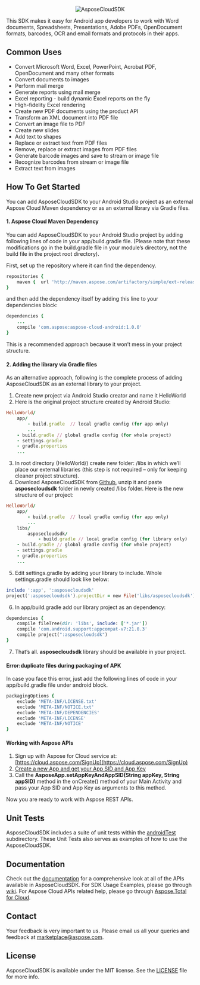 <p align="center" >
  <img src="https://cloud.githubusercontent.com/assets/8667577/5695121/1b955b8e-99b3-11e4-928f-5c5a27cd6249.png" alt="AsposeCloudSDK" title="Aspose">
</p>

This SDK makes it easy for Android app developers to work with Word documents, Spreadsheets, Presentations, Adobe PDFs, OpenDocument formats, barcodes, OCR and email formats and protocols in their apps.

## Common Uses
- Convert Microsoft Word, Excel, PowerPoint, Acrobat PDF, OpenDocument and many other formats
- Convert documents to images
- Perform mail merge
- Generate reports using mail merge
- Excel reporting - build dynamic Excel reports on the fly
- High-fidelity Excel rendering
- Create new PDF documents using the product API
- Transform an XML document into PDF file
- Convert an image file to PDF
- Create new slides
- Add text to shapes
- Replace or extract text from PDF files
- Remove, replace or extract images from PDF files
- Generate barcode images and save to stream or image file
- Recognize barcodes from stream or image file
- Extract text from images

## How To Get Started
You can add AsposeCloudSDK to your Android Studio project as an external Aspose Cloud Maven dependency or as an external library via Gradle files.

#### 1. Aspose Cloud Maven Dependency
You can add AsposeCloudSDK to your Android Studio project by adding following lines of code in your app/build.gradle file. (Please note that these modifications go in the build.gradle file in your module’s directory, not the build file in the project root directory).

First, set up the repository where it can find the dependency.
```ruby
repositories {
    maven {  url 'http://maven.aspose.com/artifactory/simple/ext-release-local/'  }
}
```
and then add the dependency itself by adding this line to your dependencies block:
```ruby
dependencies {
    ...
    compile 'com.aspose:aspose-cloud-android:1.0.0'
}
```
This is a recommended approach because it won’t mess in your project structure.

#### 2. Adding the library via Gradle files
As an alternative approach, following is the complete process  of adding AsposeCloudSDK as an external library to your project.

1. Create new project via Android Studio creator and name it HelloWorld
2. Here is the original project structure created by Android Studio:

  ```ruby
  HelloWorld/
      app/
          - build.gradle  // local gradle config (for app only)
          ...
      - build.gradle // global gradle config (for whole project)
      - settings.gradle 
      - gradle.properties
      ...
  ```
3. In root directory (HelloWorld/) create new folder: /libs in which we’ll place our external libraries (this step is not required – only for keeping cleaner project structure).
4. Download AsposeCloudSDK from [Github](https://github.com/asposeforcloud/Aspose_Cloud_SDK_For_Android), unzip it and paste **asposecloudsdk** folder in newly created /libs folder. Here is the new structure of our project:

  ```ruby
  HelloWorld/
      app/
          - build.gradle  // local gradle config (for app only)
          ...
      libs/
          asposecloudsdk/
              - build.gradle // local gradle config (for library only)
      - build.gradle // global gradle config (for whole project)
      - settings.gradle 
      - gradle.properties
      ... 
  ``` 
5. Edit settings.gradle by adding your library to include. Whole settings.gradle should look like below:

  ```ruby
  include ':app', ':asposecloudsdk'
  project(':asposecloudsdk').projectDir = new File('libs/asposecloudsdk')
  ```
6. In app/build.gradle add our library project as an dependency:

  ```ruby
  dependencies {
      compile fileTree(dir: 'libs', include: ['*.jar'])
      compile 'com.android.support:appcompat-v7:21.0.3'
      compile project(":asposecloudsdk")
  }
  ```
7. That’s all. **asposecloudsdk** library should be available in your project.

#### Error:duplicate files during packaging of APK
In case you face this error, just add the following lines of code in your app/build.gradle file under android block.
```ruby
packagingOptions {
    exclude 'META-INF/LICENSE.txt'
    exclude 'META-INF/NOTICE.txt'
    exclude 'META-INF/DEPENDENCIES'
    exclude 'META-INF/LICENSE'
    exclude 'META-INF/NOTICE'
}
```
#### Working with Aspose APIs
1. Sign up with Aspose for Cloud service at: [https://cloud.aspose.com/SignUp](https://cloud.aspose.com/SignUp)
2. [Create a new App and get your App SID and App Key](http://www.aspose.com/docs/display/totalcloud/Creating+a+New+App+and+Getting+App+Key)
3. Call the **AsposeApp.setAppKeyAndAppSID(String appKey, String appSID)** method in the onCreate() method of your Main Activity and pass your App SID and App Key as arguments to this method.

Now you are ready to work with Aspose REST APIs.

## Unit Tests
AsposeCloudSDK includes a suite of unit tests within the [androidTest](https://github.com/asposeforcloud/Aspose_Cloud_SDK_For_Android/tree/master/asposecloudsdk/src/androidTest/java/com/aspose/cloud/sdk) subdirectory. These Unit Tests also serves as examples of how to use the AsposeCloudSDK.

## Documentation

Check out the [documentation](http://asposeforcloud.github.io/android-sdk-docs/) for a comprehensive look at all of the APIs available in AsposeCloudSDK. For SDK Usage Examples, please go through [wiki](http://www.aspose.com/docs). For Aspose Cloud APIs related help, please go through [Aspose.Total for Cloud](http://www.aspose.com/cloud/total-api.aspx).

## Contact

Your feedback is very important to us. Please email us all your queries and feedback at marketplace@aspose.com.

## License
AsposeCloudSDK is available under the MIT license. See the [LICENSE](https://github.com/asposeforcloud/Aspose_Cloud_SDK_For_Android/blob/master/LICENSE) file for more info.
